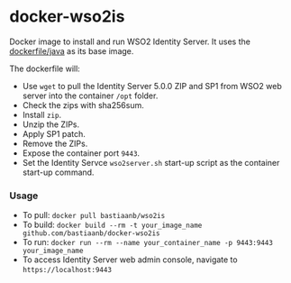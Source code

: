 docker-wso2is
===================

Docker image to install and run WSO2 Identity Server. It uses the [dockerfile/java](https://index.docker.io/u/dockerfile/java/) as its base image.


The dockerfile will:

* Use `wget` to pull the Identity Server 5.0.0 ZIP and SP1 from WSO2 web server into the container `/opt` folder.
* Check the zips with sha256sum.
* Install `zip`.
* Unzip the ZIPs.
* Apply SP1 patch.
* Remove the ZIPs.
* Expose the container port `9443`.
* Set the Identity Servce `wso2server.sh` start-up script as the container start-up command.

### Usage
* To pull: `docker pull bastiaanb/wso2is`
* To build: `docker build --rm -t your_image_name github.com/bastiaanb/docker-wso2is`
* To run: `docker run --rm --name your_container_name -p 9443:9443 your_image_name`
* To access Identity Server web admin console, navigate to `https://localhost:9443`


